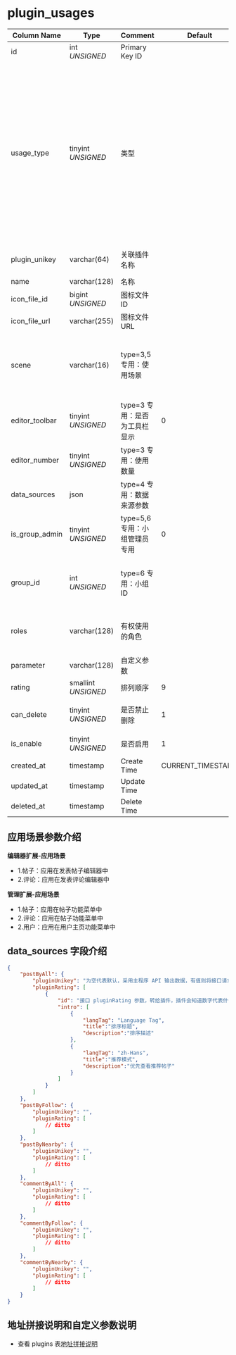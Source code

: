 # plugin_usages

| Column Name | Type | Comment | Default | Null | Remark |
| --- | --- | --- | --- | --- | --- |
| id | int *UNSIGNED* | Primary Key ID |  | NO | Auto Increment |
| usage_type | tinyint *UNSIGNED* | 类型 |  | NO | 1.钱包充值<br>2.钱包提现<br>3.编辑器扩展<br>4.内容类型扩展<br>5.管理扩展<br>6.小组扩展<br>7.用户功能扩展<br>8.用户资料扩展<br>9.地图 |
| plugin_unikey | varchar(64) | 关联插件名称 |  | NO | 关联字段 [plugins->unikey](../plugins/plugins.md) |
| name | varchar(128) | 名称 |  | NO | **多语言** |
| icon_file_id | bigint *UNSIGNED* | 图标文件 ID |  | YES | 关联字段 [files->id](../systems/files.md) |
| icon_file_url | varchar(255) | 图标文件 URL |  | YES |  |
| scene | varchar(16) | type=3,5 专用：使用场景 |  | YES | 1.帖子 / 2.评论 / 3.用户<br>多个用英文逗号隔开 |
| editor_toolbar | tinyint *UNSIGNED* | type=3 专用：是否为工具栏显示 | 0 | NO | 0.否 / 1.是 |
| editor_number | tinyint *UNSIGNED* | type=3 专用：使用数量 |  | YES | 最大值 10 |
| data_sources | json |  type=4 专用：数据来源参数 |  | YES |  |
| is_group_admin | tinyint *UNSIGNED* | type=5,6 专用：小组管理员专用 | 0 | NO | 0.否 / 1.是<br>当值为 1 时，roles 字段无效 |
| group_id | int *UNSIGNED* | type=6 专用：小组 ID |  | YES | 关联字段 [groups->id](../contents/groups.md)<br>关联插件所属小组 |
| roles | varchar(128) | 有权使用的角色 |  | YES | 有权角色 ID，多个以英文逗号隔开 |
| parameter | varchar(128) | 自定义参数 |  | YES |  |
| rating | smallint *UNSIGNED* | 排列顺序 | 9 | NO | 升序排序 |
| can_delete | tinyint *UNSIGNED* | 是否禁止删除 | 1 | NO | 0.禁止删除 / 1.允许删除 |
| is_enable | tinyint *UNSIGNED* | 是否启用 | 1 | NO | 0.停用 / 1.启用 |
| created_at | timestamp | Create Time | CURRENT_TIMESTAMP | NO |  |
| updated_at | timestamp | Update Time |  | YES |  |
| deleted_at | timestamp | Delete Time |  | YES |  |

## 应用场景参数介绍

**编辑器扩展-应用场景**

- 1.帖子：应用在发表帖子编辑器中
- 2.评论：应用在发表评论编辑器中

**管理扩展-应用场景**

- 1.帖子：应用在帖子功能菜单中
- 2.评论：应用在帖子功能菜单中
- 2.用户：应用在用户主页功能菜单中

## data_sources 字段介绍

```json
{
    "postByAll": {
        "pluginUnikey": "为空代表默认，采用主程序 API 输出数据，有值则将接口请求转发给该插件",
        "pluginRating": [
            {
                "id": "接口 pluginRating 参数，转给插件，插件会知道数字代表什么",
                "intro": [
                    {
                        "langTag": "Language Tag",
                        "title":"排序标题",
                        "description":"排序描述"
                    },
                    {
                        "langTag": "zh-Hans",
                        "title":"推荐模式",
                        "description":"优先查看推荐帖子"
                    }
                ]
            }
        ]
    },
    "postByFollow": {
        "pluginUnikey": "",
        "pluginRating": [
            // ditto
        ]
    },
    "postByNearby": {
        "pluginUnikey": "",
        "pluginRating": [
            // ditto
        ]
    },
    "commentByAll": {
        "pluginUnikey": "",
        "pluginRating": [
            // ditto
        ]
    },
    "commentByFollow": {
        "pluginUnikey": "",
        "pluginRating": [
            // ditto
        ]
    },
    "commentByNearby": {
        "pluginUnikey": "",
        "pluginRating": [
            // ditto
        ]
    }
}
```

## 地址拼接说明和自定义参数说明

- 查看 plugins 表[地址拼接说明](plugins.md#地址拼接说明)
